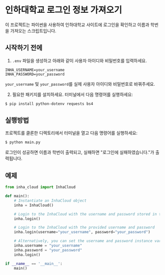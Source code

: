 # 인하대학교 로그인 정보 가져오기

이 프로젝트는 파이썬을 사용하여 인하대학교 사이트에 로그인을 확인하고 이름과 학번을 가져오는 스크립트입니다.

## 시작하기 전에

1. `.env` 파일을 생성하고 아래와 같이 사용자 아이디와 비밀번호를 입력하세요.

``` env
INHA_USERNAME=your_username
INHA_PASSWORD=your_password
```

`your_username` 및 `your_password`를 실제 사용자 아이디와 비밀번호로 바꿔주세요.

2. 필요한 패키지를 설치하세요. 터미널에서 다음 명령어를 실행하세요:

``` sh
$ pip install python-dotenv requests bs4
```

## 실행방법

프로젝트를 클론한 디렉토리에서 터미널을 열고 다음 명령어를 실행하세요:

``` sh
$ python main.py
```

로그인이 성공하면 이름과 학번이 출력되고, 실패하면 "로그인에 실패하였습니다."가 출력됩니다.

## 예제

``` python
from inha_cloud import InhaCloud

def main():
    # Instantiate an InhaCloud object
    inha = InhaCloud()

    # Login to the InhaCloud with the username and password stored in the .env file
    inha.login()

    # Login to the InhaCloud with the provided username and password
    inha.login(username="your_username", password="your_password")

    # Alternatively, you can set the username and password instance variables and then login without passing them as arguments
    inha.username = "your_username"
    inha.password = "your_password"
    inha.login()

if __name__ == '__main__':
    main()
```